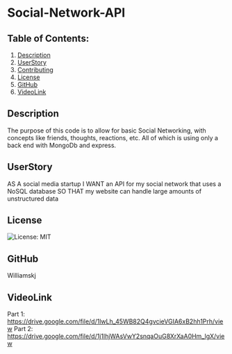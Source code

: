 # Social-Network-API

## Table of Contents:
  1. [Description](#description) 
  2. [UserStory](#UserStory)  
  3. [Contributing](#Contributing)
  4. [License](#License)
  5. [GitHub](#GitHub)
  6. [VideoLink](#VideoLink)


## Description
The purpose of this code is to allow for basic Social Networking, with concepts like friends, thoughts, reactions, etc. All of which is using only a back end with MongoDb and express.

## UserStory
AS A social media startup
I WANT an API for my social network that uses a NoSQL database
SO THAT my website can handle large amounts of unstructured data

## License
![License: MIT](https://img.shields.io/badge/License-MIT-yellow.svg)

## GitHub
Williamskj

## VideoLink
Part 1: https://drive.google.com/file/d/1lwLh_45WB82Q4gvcieVGIA6xB2hh1Prh/view
Part 2: https://drive.google.com/file/d/1j1lhjWAsVwY2snqaOuG8XrXaA0Hm_lgX/view
